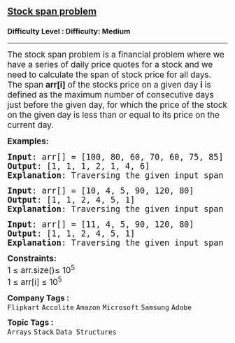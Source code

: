 <h2><a href="https://www.geeksforgeeks.org/problems/stock-span-problem-1587115621/1">Stock span problem</a></h2><h3>Difficulty Level : Difficulty: Medium</h3><hr><div class="problems_problem_content__Xm_eO"><p><span style="font-size: 14pt;">The stock span problem is a financial problem where we have a series of daily price quotes for a stock and we need to calculate the span of stock price for all days. The span&nbsp;<strong>arr[i]</strong>&nbsp;of the stocks price on a given day&nbsp;<strong>i</strong>&nbsp;is defined as the maximum number of consecutive days just before the given day, for which the price of the stock on the given day is less than or equal to its price on the current day.<br></span></p>
<p><span style="font-size: 14pt;"><strong>Examples:</strong></span></p>
<pre><span style="font-size: 14pt;"><strong>Input</strong>: arr[] = [100, 80, 60, 70, 60, 75, 85]
<strong>Output</strong>: [1, 1, 1, 2, 1, 4, 6]
<strong>Explanation</strong>: Traversing the given input span 100 is greater than equal to 100 and there are no more elements behind it so the span is 1, 80 is greater than equal to 80 and smaller than 100 so the span is 1, 60 is greater than equal to 60 and smaller than 80 so the span is 1, 70 is greater than equal to 60,70 and smaller than 80 so the span is 2 and so on.  Hence the output will be 1 1 1 2 1 4 6.
</span></pre>
<pre><span style="font-size: 14pt;"><strong>Input</strong>: arr[] = [10, 4, 5, 90, 120, 80]
<strong>Output</strong>: [1, 1, 2, 4, 5, 1]
<strong>Explanation</strong>: Traversing the given input span 10 is greater than equal to 10 and there are no more elements behind it so the span is 1, 4 is greater than equal to 4 and smaller than 10 so the span is 1, 5 is greater than equal to 4,5 and smaller than 10 so the span is 2,  and so on. Hence the output will be 1 1 2 4 5 1.</span></pre>
<pre><span style="font-size: 14pt;"><strong>Input</strong>: arr[] = [11, 4, 5, 90, 120, 80]
<strong>Output</strong>: [1, 1, 2, 4, 5, 1]
<strong>Explanation</strong>: Traversing the given input span 11 is greater than equal to 11 and there are no more elements behind it so the span is 1, 4 is greater than equal to 4 and smaller than 10 so the span is 1, 5 is greater than equal to 4,5 and smaller than 10 so the span is 2, and so on. Hence the output will be 1 1 2 4 5 1.</span></pre>
<p><span style="font-size: 14pt;"><strong>Constraints:</strong><br>1 ≤ arr.size()≤ 10<sup>5</sup><br>1 ≤ arr[i] ≤ 10<sup>5</sup></span></p></div><p><span style=font-size:18px><strong>Company Tags : </strong><br><code>Flipkart</code>&nbsp;<code>Accolite</code>&nbsp;<code>Amazon</code>&nbsp;<code>Microsoft</code>&nbsp;<code>Samsung</code>&nbsp;<code>Adobe</code>&nbsp;<br><p><span style=font-size:18px><strong>Topic Tags : </strong><br><code>Arrays</code>&nbsp;<code>Stack</code>&nbsp;<code>Data Structures</code>&nbsp;